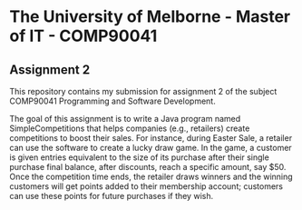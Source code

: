 # The University of Melborne - Master of IT - COMP90041
## Assignment 2

This repository contains my submission for assignment 2 of the subject COMP90041 Programming and Software Development.

<p>The goal of this assignment is to write a Java program named SimpleCompetitions that helps companies (e.g., retailers) create competitions to boost their sales. For instance, during Easter Sale, a retailer can use the software to create a lucky draw game. In the game, a customer is given entries equivalent to the size of its purchase after their single purchase final balance, after discounts, reach a specific amount, say $50. Once the competition time ends, the retailer draws winners and the winning customers will get points
added to their membership account; customers can use these points for future purchases if they wish.</p>
